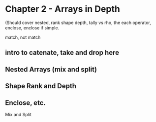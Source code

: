 # Chapter 2 - Arrays in Depth

(Should cover nested, rank shape depth, tally vs rho, the each operator, enclose, enclose if simple. 

match, not match

## intro to catenate, take and drop here



## Nested Arrays (mix and split)

## Shape Rank and Depth

## Enclose, etc.

Mix and Split
